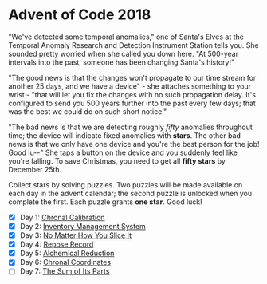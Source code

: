 # Advent of Code 2018

"We've detected some temporal anomalies," one of Santa's Elves at the Temporal
Anomaly Research and Detection Instrument Station tells you.  She sounded pretty
worried when she called you down here.  "At 500-year intervals into the past,
someone has been changing Santa's history!"

"The good news is that the changes won't propagate to our time stream for
another 25 days, and we have a device" - she attaches something to your wrist -
"that will let you fix the changes with no such propagation delay.  It's
configured to send you 500 years further into the past every few days; that was
the best we could do on such short notice."

"The bad news is that we are detecting roughly *fifty* anomalies throughout time;
the device will indicate fixed anomalies with **stars**.  The other bad news is that
we only have one device and you're the best person for the job!  Good lu--" She
taps a button on the device and you suddenly feel like you're falling.  To save
Christmas, you need to get all **fifty stars** by December 25th.

Collect stars by solving puzzles.  Two puzzles will be made available on each
day in the advent calendar; the second puzzle is unlocked when you complete the
first. Each puzzle grants **one star**.  Good luck!

- [X] Day  1: [Chronal Calibration](01-chronal)
- [X] Day  2: [Inventory Management System](02-inventory)
- [X] Day  3: [No Matter How You Slice It](03-slices)
- [X] Day  4: [Repose Record](04-repose)
- [X] Day  5: [Alchemical Reduction](05-alchemical)
- [X] Day  6: [Chronal Coordinates](06-chronal)
- [ ] Day  7: [The Sum of Its Parts](07-sumits)
